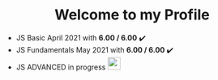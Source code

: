 <html>
<body>
    <h1><center> Welcome to my Profile</center></h1>
    <ul class="myExp">
        <li>JS Basic April 2021 with <strong>6.00 / 6.00</strong> ✔️</li>
        <li>JS Fundamentals May 2021 with <strong>6.00 / 6.00</strong> ✔️</li>
        <li>JS ADVANCED in progress <img
                src="https://www.pinclipart.com/picdir/big/27-273925_working-hard-work-icon-png-clipart.png" alt=""
                width="25" height="25">
        </li>
    </ul>


</body>
</html>


<!---
vladinson009/vladinson009 is a ✨ special ✨ repository because its `README.md` (this file) appears on your GitHub profile.
You can click the Preview link to take a look at your changes.
--->